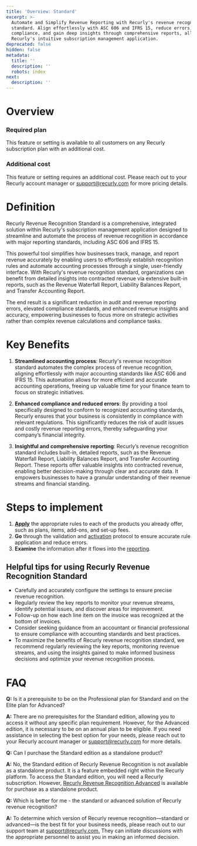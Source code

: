 ```yaml
---
title: 'Overview: Standard'
excerpt: >-
  Automate and Simplify Revenue Reporting with Recurly's revenue recognition
  standard. Align effortlessly with ASC 606 and IFRS 15, reduce errors, enhance
  compliance, and gain deep insights through comprehensive reports, all within
  Recurly's intuitive subscription management application.
deprecated: false
hidden: false
metadata:
  title: ''
  description: ''
  robots: index
next:
  description: ''
---
```

# Overview

### Required plan

This feature or setting is available to all customers on any Recurly subscription plan with an additional cost.

### Additional cost

This feature or setting requires an additional cost. Please reach out to your Recurly account manager or [support@recurly.com](mailto:support@recurly.com) for more pricing details.

# Definition

Recurly Revenue Recognition Standard is a comprehensive, integrated solution within Recurly's subscription management application designed to streamline and automate the process of revenue recognition in accordance with major reporting standards, including ASC 606 and IFRS 15.

This powerful tool simplifies how businesses track, manage, and report revenue accurately by enabling users to effortlessly establish recognition rules and automate accounting processes through a single, user-friendly interface. With Recurly's revenue recognition standard, organizations can benefit from detailed insights into contracted revenue via extensive built-in reports, such as the Revenue Waterfall Report, Liability Balances Report, and Transfer Accounting Report.

The end result is a significant reduction in audit and revenue reporting errors, elevated compliance standards, and enhanced revenue insights and accuracy, empowering businesses to focus more on strategic activities rather than complex revenue calculations and compliance tasks.

# Key Benefits

1. **Streamlined accounting process**: Recurly's revenue recognition standard automates the complex process of revenue recognition, aligning effortlessly with major accounting standards like ASC 606 and IFRS 15. This automation allows for more efficient and accurate accounting operations, freeing up valuable time for your finance team to focus on strategic initiatives.

2. **Enhanced compliance and reduced errors**: By providing a tool specifically designed to conform to recognized accounting standards, Recurly ensures that your business is consistently in compliance with relevant regulations. This significantly reduces the risk of audit issues and costly revenue reporting errors, thereby safeguarding your company’s financial integrity.

3. **Insightful and comprehensive reporting**: Recurly’s revenue recognition standard includes built-in, detailed reports, such as the Revenue Waterfall Report, Liability Balances Report, and Transfer Accounting Report. These reports offer valuable insights into contracted revenue, enabling better decision-making through clear and accurate data. It empowers businesses to have a granular understanding of their revenue streams and financial standing.

# Steps to implement

1. **[Apply](https://docs.recurly.com/docs/recurly-revenue-recognition-standard-edition-setup)** the appropriate rules to each of the products you already offer, such as plans, items, add-ons, and set-up fees.
2. **Go** through the validation and [activation](https://docs.recurly.com/docs/activation) protocol to ensure accurate rule application and reduce errors.
3. **Examine** the information after it flows into the [reporting](https://docs.recurly.com/docs/recurly-revenue-recognition-standard-reports).

## Helpful tips for using Recurly Revenue Recognition Standard

* Carefully and accurately configure the settings to ensure precise revenue recognition.
* Regularly review the key reports to monitor your revenue streams, identify potential issues, and discover areas for improvement.
* Follow-up on how each line item on the invoice was recognized at the bottom of invoices.
* Consider seeking guidance from an accountant or financial professional to ensure compliance with accounting standards and best practices.
* To maximize the benefits of Recurly revenue recognition standard, we recommend regularly reviewing the key reports, monitoring revenue streams, and using the insights gained to make informed business decisions and optimize your revenue recognition process.

# FAQ

**Q:** Is it a prerequisite to be on the Professional plan for Standard and on the Elite plan for Advanced?

**A:** There are no prerequisites for the Standard edition, allowing you to access it without any specific plan requirement. However, for the Advanced edition, it is necessary to be on an annual plan to be eligible. If you need assistance in selecting the best option for your needs, please reach out to your Recurly account manager or [support@recurly.com](mailto:support@recurly.com) for more details.

**Q:** Can I purchase the Standard edition as a standalone product?

**A:** No, the Standard edition of Recurly Revenue Recognition is not available as a standalone product. It is a feature embedded right within the Recurly platform. To access the Standard edition, you will need a Recurly subscription. However, <a href="https://docs.recurly.com/docs/recurly-revenue-recognition-advanced" target="_blank">Recurly Revenue Recognition Advanced</a> is available for purchase as a standalone product.

**Q:** Which is better for me - the standard or advanced solution of Recurly revenue recognition?

**A:** To determine which version of Recurly revenue recognition—standard or advanced—is the best fit for your business needs, please reach out to our support team at [support@recurly.com.](mailto:support@recurly.com.) They can initiate discussions with the appropriate personnel to assist you in making an informed decision.
